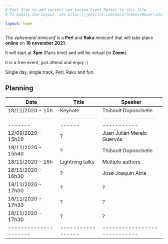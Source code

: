 ```yaml
---
# Feel free to add content and custom Front Matter to this file.
# To modify the layout, see https://jekyllrb.com/docs/themes/#overriding-theme-defaults

layout: home
---
```


The *ephemeral miniconf* is a **Perl** and **Raku** miniconf that will take place **online** on **18 november 2021**.

It will start at **3pm** (Paris time) and will be virtual (in **Zoom**).

It is a free event, just attend and enjoy :)

Single day, single track, Perl, Raku and fun.

## Planning

| Date                | Title           | Speaker                    |
|---------------------|-----------------|----------------------------|
| 18/11/2020 - 15h    | Keynote         | Thibault Duponchelle       |
|---------------------|-----------------|----------------------------|
| 12/09/2020 - 15h10  | ?               | Juan Julián Merelo Guervós |
| 18/11/2020 - 15h40  | ?               | Thibault Duponchelle       |
| 18/11/2020 - 16h    | Lightning talks | Multiple authors           |
| 18/11/2020 - 16h30  | ?               | Jose Joaquin Atria         |
| 18/11/2020 - 17h00  | ?               | ?                          |
| 18/11/2020 - 17h30  | ?               | ?                          |
| 18/11/2020 - 17h30  | ?               | ?                          |
|---------------------|-----------------|----------------------------|

